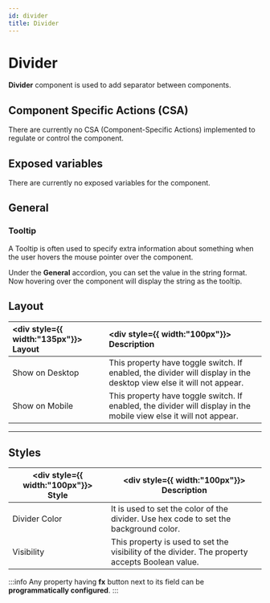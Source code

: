 ```yaml
---
id: divider
title: Divider
---
```


# Divider

**Divider** component is used to add separator between components.

<div style={{paddingTop:'24px'}}>

## Component Specific Actions (CSA)

There are currently no CSA (Component-Specific Actions) implemented to regulate or control the component.

</div>

<div style={{paddingTop:'24px'}}>

## Exposed variables

There are currently no exposed variables for the component.

</div>

<div style={{paddingTop:'24px'}}>

## General

### Tooltip

A Tooltip is often used to specify extra information about something when the user hovers the mouse pointer over the component.

Under the <b>General</b> accordion, you can set the value in the string format. Now hovering over the component will display the string as the tooltip.

</div>

<div style={{paddingTop:'24px'}}>

## Layout

| <div style={{ width:"135px"}}> Layout </div> | <div style={{ width:"100px"}}> Description </div>                                                                   |
| :------------------------------------------- | :------------------------------------------------------------------------------------------------------------------ |
| Show on Desktop                              | This property have toggle switch. If enabled, the divider will display in the desktop view else it will not appear. |
| Show on Mobile                               | This property have toggle switch. If enabled, the divider will display in the mobile view else it will not appear.  |

</div>

<div style={{paddingTop:'24px'}}>

---

## Styles

| <div style={{ width:"100px"}}> Style </div> | <div style={{ width:"100px"}}> Description </div>                                               |
| ------------------------------------------- | ----------------------------------------------------------------------------------------------- |
| Divider Color                               | It is used to set the color of the divider. Use hex code to set the background color.           |
| Visibility                                  | This property is used to set the visibility of the divider. The property accepts Boolean value. |

:::info
Any property having **fx** button next to its field can be **programmatically configured**.
:::

</div>
